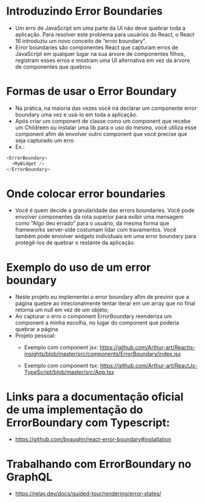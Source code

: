 # Introduzindo Error Boundaries
- Um erro de JavaScript em uma parte da UI não deve quebrar toda a aplicação. Para resolver este problema para usuários do React, o React 16 introduziu um novo conceito de “error boundary”.
- Error boundaries são componentes React que capturam erros de JavaScript em qualquer lugar na sua árvore de componentes filhos, registram esses erros e mostram uma UI alternativa em vez da árvore de componentes que quebrou

# Formas de usar o Error Boundary
- Na prática, na maioria das vezes você irá declarar um componente error boundary uma vez e usá-lo em toda a aplicação.
- Após criar um component de classe como um component que recebe um Childreen ou instalar uma lib para o uso do mesmo, você utiliza esse component afim de envolver outro component que você precise que seja capturado um erro
- Ex.:
```js
<ErrorBoundary>
  <MyWidget />
</ErrorBoundary>
```

# Onde colocar error boundaries
- Você é quem decide a granularidade das errors boundaries. Você pode envolver componentes da rota superior para exibir uma mensagem como “Algo deu errado” para o usuário, da mesma forma que frameworks server-side costumam lidar com travamentos. Você também pode envolver widgets individuais em uma error boundary para protegê-los de quebrar o restante da aplicação.

# Exemplo do uso de um error boundary
- Neste projeto eu implementei o error boundary afim de previnir que a página quebre ao intecionalmente tentar iterar em um array que no final retorna um null em vez de um objeto;
- Ao capturar o erro o component ErrorBoundary reenderiza um component a minha escolha, no lugar do component que poderia quebrar a página
- Projeto pessoal:
   - Exemplo com component jsx:
     https://github.com/Arthur-art/Reactjs-insights/blob/master/src/components/ErrorBoundary/index.jsx

   - Exemplo com component tsx:
     https://github.com/Arthur-art/ReactJs-TypeScript/blob/master/src/App.tsx

# Links para a documentação oficial de uma implementação do ErrorBoundary com Typescript:
- https://github.com/bvaughn/react-error-boundary#installation


# Trabalhando com ErrorBoundary no GraphQL
- https://relay.dev/docs/guided-tour/rendering/error-states/

